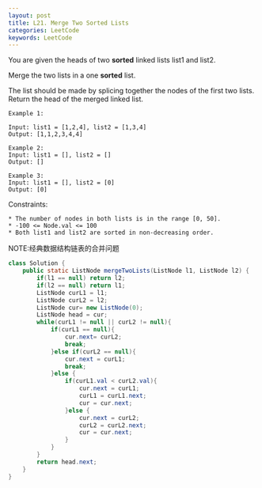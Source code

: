 ```yaml
---
layout: post
title: L21. Merge Two Sorted Lists
categories: LeetCode
keywords: LeetCode
---
```


You are given the heads of two **sorted** linked lists list1 and list2.


Merge the two lists in a one **sorted** list. 

The list should be made by splicing together the nodes of the first two lists.
Return the head of the merged linked list.
 


~~~
Example 1:

Input: list1 = [1,2,4], list2 = [1,3,4]
Output: [1,1,2,3,4,4]

Example 2:
Input: list1 = [], list2 = []
Output: []

Example 3:
Input: list1 = [], list2 = [0]
Output: [0]

~~~

Constraints:
~~~
* The number of nodes in both lists is in the range [0, 50].
* -100 <= Node.val <= 100
* Both list1 and list2 are sorted in non-decreasing order.
~~~

NOTE:经典数据结构链表的合并问题

~~~java
class Solution {
    public static ListNode mergeTwoLists(ListNode l1, ListNode l2) {
        if(l1 == null) return l2;
        if(l2 == null) return l1;
        ListNode curL1 = l1;
        ListNode curL2 = l2;
        ListNode cur= new ListNode(0);
        ListNode head = cur;
        while(curL1 != null || curL2 != null){
            if(curL1 == null){
                cur.next= curL2;
                break;
            }else if(curL2 == null){
                cur.next = curL1;
                break;
            }else {
                if(curL1.val < curL2.val){
                    cur.next = curL1;
                    curL1 = curL1.next;
                    cur = cur.next;
                }else {
                    cur.next = curL2;
                    curL2 = curL2.next;
                    cur = cur.next;
                }
            }
        }
        return head.next;
    }
}
~~~




